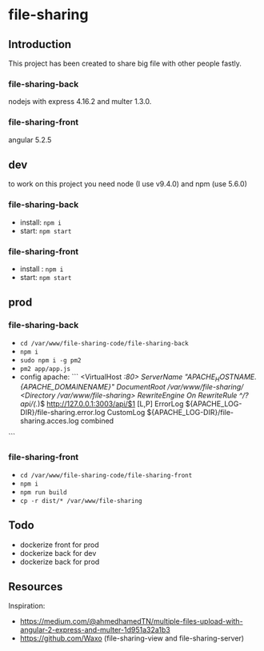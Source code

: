 # file-sharing

## Introduction
This project has been created to share big file with other people fastly.

### file-sharing-back
nodejs with express 4.16.2 and multer 1.3.0.

### file-sharing-front
angular 5.2.5

## dev
to work on this project you need node (I use v9.4.0) and npm (use 5.6.0)

### file-sharing-back
 * install: `npm i`
 * start: `npm start`

### file-sharing-front
 * install : `npm i`
 * start: `npm start`

## prod
### file-sharing-back
 * `cd /var/www/file-sharing-code/file-sharing-back`
 * `npm i`
 * `sudo npm i -g pm2`
 * `pm2 app/app.js`
 * config apache: ```
 <VirtualHost *:80>
    ServerName "${APACHE_HOSTNAME}.${APACHE_DOMAINENAME}"
    DocumentRoot /var/www/file-sharing/
    <Directory /var/www/file-sharing>
      RewriteEngine On
      RewriteRule ^/?api/(.*)$ http://127.0.0.1:3003/api/$1 [L,P]
    </Directory>
    ErrorLog ${APACHE_LOG-DIR}/file-sharing.error.log
    CustomLog ${APACHE_LOG-DIR}/file-sharing.acces.log combined
 </VirtualHost>
 ```

### file-sharing-front
 * `cd /var/www/file-sharing-code/file-sharing-front`
 * `npm i`
 * `npm run build`
 * `cp -r dist/* /var/www/file-sharing`

## Todo
 * dockerize front for prod
 * dockerize back for dev
 * dockerize back for prod

## Resources
Inspiration:
 * https://medium.com/@ahmedhamedTN/multiple-files-upload-with-angular-2-express-and-multer-1d951a32a1b3
 * https://github.com/Waxo (file-sharing-view and file-sharing-server)
